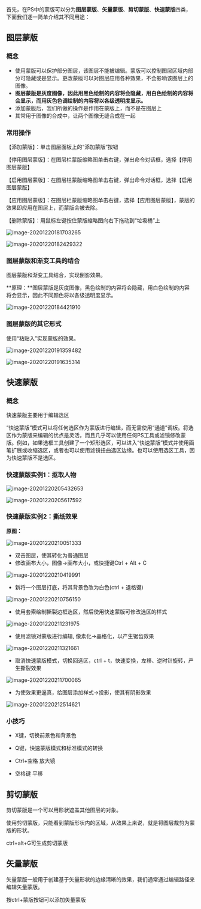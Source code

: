 首先，在PS中的蒙版可以分为**图层蒙版**、**矢量蒙版**、**剪切蒙版**、**快速蒙版**四类，下面我们逐一简单介绍其不同用途：



## 图层蒙版

### 概念

- 使用蒙版可以保护部分图层，该图层不能被编辑。蒙版可以控制图层区域内部分可隐藏或是显示。更改蒙版可以对图层应用各种效果，不会影响该图层上的图像。
- **图层蒙版是灰度图像，因此用黑色绘制的内容将会隐藏，用白色绘制的内容将会显示，而用灰色色调绘制的内容将以各级透明度显示。**
- 添加蒙版后，我们所做的操作是作用在蒙版上，而不是在图层上
- 其常用于图像的合成中，让两个图像无缝合成在一起



### 常用操作

【添加蒙版】：单击图层面板上的“添加蒙版”按钮

【停用图层蒙版】：在图层栏蒙版缩略图单击右键，弹出命令对话框，选择【停用图层蒙版】

【启用图层蒙版】：在图层栏蒙版缩略图单击右键，弹出命令对话框，选择【启用图层蒙版】

【应用图层蒙版】：在图层栏蒙版缩略图单击右键，选择【应用图层蒙版】，蒙版的效果即应用在图层上，而蒙版会被去除。

【删除蒙版】：用鼠标左键按住蒙版缩略图向右下拖动到“垃圾桶”上

![image-20201220181703265](images/image-20201220181703265.png)

![image-20201220182429322](images/image-20201220182429322.png)

### 图层蒙版和渐变工具的结合

图层蒙版和渐变工具结合，实现倒影效果。

**原理：**图层蒙版是灰度图像，黑色绘制的内容将会隐藏，用白色绘制的内容将会显示，因此不同颜色将以各级透明度显示。

![image-20201220184421910](images/image-20201220184421910.png)



### 图层蒙版的其它形式

使用“粘贴入”实现蒙版的效果。

![image-20201220191359482](images/image-20201220191359482.png)

![image-20201220191635314](images/image-20201220191635314.png)



## 快速蒙版

### 概念

快速蒙版主要用于编辑选区

“快速蒙版”模式可以将任何选区作为蒙版进行编辑，而无需使用“通道”调板。将选区作为蒙版来编辑的优点是灵活，而且几乎可以使用任何PS工具或滤镜修改蒙版。例如，如果选框工具创建了一个矩形选区，可以进入“快速蒙版”模式并使用画笔扩展或收缩选区，或者也可以使用滤镜扭曲选区边缘。也可以使用选区工具，因为快速蒙版不是选区。



### 快速蒙版实例1：抠取人物

![image-20201220205432653](images/image-20201220205432653.png)



![image-20201220205617592](images/image-20201220205617592.png)

### 快速蒙版实例2：撕纸效果 

**原图：**

![image-20201220210051333](images/image-20201220210051333.png)

- 双击图层，使其转化为普通图层
- 修改画布大小，图像->画布大小，或快捷键Ctrl + Alt + C

![image-20201220210419991](images/image-20201220210419991.png)



- 新将一个图层打底，将其背景色改为白色(ctrl + 退格键)

![image-20201220210756150](images/image-20201220210756150.png)

- 使用套索绘制撕裂边框选区，然后使用快速蒙版可修改选区的样式

![image-20201220211231975](images/image-20201220211231975.png)

- 使用滤镜对蒙版进行编辑, 像素化->晶格化，以产生锯齿效果

![image-20201220211321661](images/image-20201220211321661.png)

- 取消快速蒙版模式，切换回选区，ctrl + t，快速变换，左移、逆时针旋转，产生撕裂效果

![image-20201220211700065](images/image-20201220211700065.png)

- 为使效果更逼真，给图层添加样式->投影，使其有阴影效果

![image-20201220212514621](images/image-20201220212514621.png)



### 小技巧

- X键，切换前景色和背景色
- Q键，快速蒙版模式和标准模式的转换
- Ctrl+空格 放大镜

- 空格键 平移



## 剪切蒙版

剪切蒙版是一个可以用形状遮盖其他图层的对象。

使用剪切蒙版，只能看到蒙版形状内的区域，从效果上来说，就是将图层裁剪为蒙版的形状。

ctrl+alt+G可生成剪切蒙版



## **矢量蒙版**

矢量蒙版一般用于创建基于矢量形状的边缘清晰的效果，我们通常通过编辑路径来编辑矢量蒙版。

按ctrl+蒙版按钮可以添加矢量蒙版





